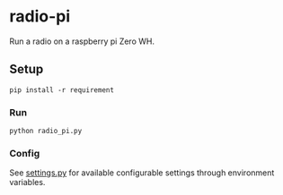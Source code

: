 # radio-pi

Run a radio on a raspberry pi Zero WH.

## Setup

```shell
pip install -r requirement
```

### Run
```shell
python radio_pi.py
```

### Config

See [settings.py](settings.py) for available configurable settings through environment variables.
